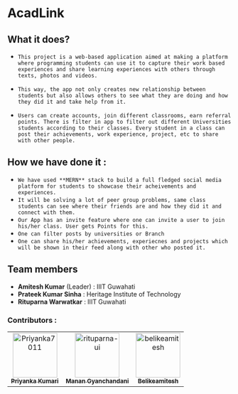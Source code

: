 # AcadLink

## What it does?

* `This project is a web-based application aimed at making a platform where programming students can use it to capture their work based experiences and share learning experiences with others through texts, photos and videos.`

* `This way, the app not only creates new relationship between students but also allows others to see what they are doing and how they did it and take help from it.`

* `Users can create accounts, join different classrooms, earn referral points. There is filter in app to filter out different Universities students according to their classes. Every student in a class can post their achievements, work experience, project, etc to share with other people.`

## How we have done it :

- `We have used **MERN** stack to build a full fledged social media platform for students to showcase their acheivements and experiences.`
- `It will be solving a lot of peer group problems, same class students can see where their friends are and how they did it and connect with them.`
- `Our App has an invite feature where one can invite a user to join his/her class. User gets Points for this.`
- `One can filter posts by universities or Branch`
- `One can share his/her achievements, experiecnes and projects which will be shown in their feed along with other who posted it.`

## Team members
- **Amitesh Kumar** (Leader)   : IIIT Guwahati
- **Prateek Kumar Sinha**     : Heritage Institute of Technology
- **Rituparna Warwatkar**      : IIIT Guwahati

 ### Contributors :
<!-- readme: contributors -start -->
<table>
<tr>
    <td align="center">
        <a href="https://github.com/belikeamitesh">
            <img src="https://avatars.githubusercontent.com/u/56907437?v=4" width="100;" alt="Priyanka7011"/>
            <br />
            <sub><b>Priyanka Kumari</b></sub>
        </a>
    </td>
    <td align="center">
        <a href="https://github.com/rituparna-ui">
            <img src="https://avatars.githubusercontent.com/u/54203587?v=4" width="100;" alt="rituparna-ui"/>
            <br />
            <sub><b>Manan Gyanchandani</b></sub>
        </a>
    </td>
    <td align="center">
        <a href="https://github.com/prateek-sinha01">
            <img src="https://avatars.githubusercontent.com/u/82904361?v=4" width="100;" alt="belikeamitesh"/>
            <br />
            <sub><b>Belikeamitesh</b></sub>
        </a>
    </td></tr>
</table>
<!-- readme: contributors -end -->
